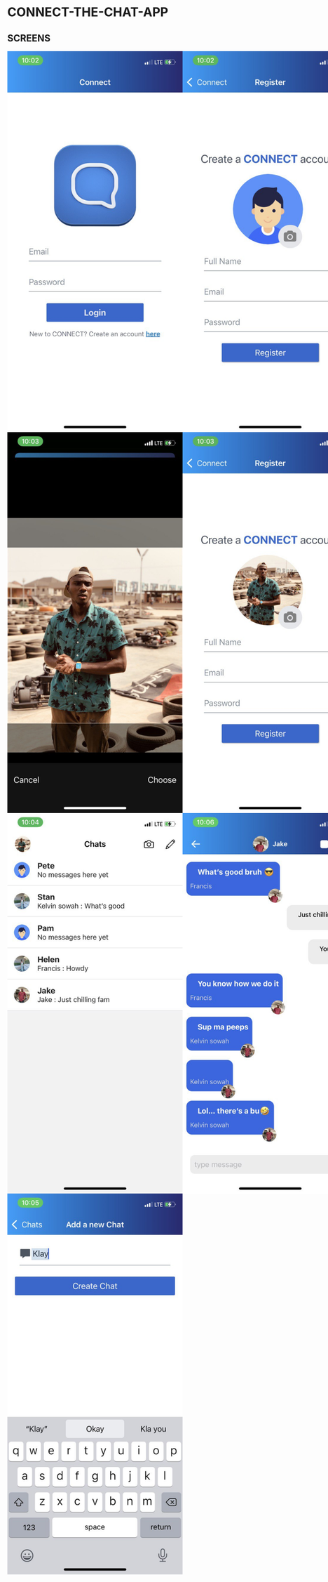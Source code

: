 # CONNECT-THE-CHAT-APP

## SCREENS

<div style = "display: flex">
  <img src = "https://github.com/ksowah/CONNECT-THE-CHAT-APP/blob/UI-updates/assets/login_screen.jpg?raw=true" width = '400' />
  <img src = "https://github.com/ksowah/CONNECT-THE-CHAT-APP/blob/UI-updates/assets/register_screen.jpg?raw=true" width = '400' />
</div>

<div style = "display: flex">
  <img src = "https://github.com/ksowah/CONNECT-THE-CHAT-APP/blob/UI-updates/assets/grab_image.jpg?raw=true" width = '400' />
  <img src = "https://github.com/ksowah/CONNECT-THE-CHAT-APP/blob/UI-updates/assets/update_image.jpg?raw=true" width = '400' />
</div>

<div style = "display: flex">
  <img src = "https://github.com/ksowah/CONNECT-THE-CHAT-APP/blob/UI-updates/assets/chats_screen.jpg?raw=true" width = '400' />
  <img src = "https://github.com/ksowah/CONNECT-THE-CHAT-APP/blob/UI-updates/assets/chat_screen.jpg?raw=true" width = '400' />
</div>

<div style = "display: flex align-items: center">
  <img src = "https://github.com/ksowah/CONNECT-THE-CHAT-APP/blob/UI-updates/assets/newChat_screen.jpg?raw=true" width = '400' />
</div>


